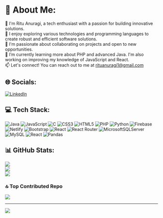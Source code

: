 # 💫 About Me:
👋 I'm Ritu Anuragi, a tech enthusiast with a passion for building innovative solutions. <br>🔭 I enjoy exploring various technologies and programming languages to create robust and efficient software solutions. <br>🤝 I'm passionate about collaborating on projects and open to new opportunities.<br>🌱 I’m currently learning more about PHP and advanced Java. I'm also working on improving my knowledge of JavaScript and React.<br>📫 Let's connect! You can reach out to me at rituanuragi1@gmail.com


## 🌐 Socials:
[![LinkedIn](https://img.shields.io/badge/LinkedIn-%230077B5.svg?logo=linkedin&logoColor=white)](https://linkedin.com/in/https://www.linkedin.com/in/rituanuragi) 

## 💻 Tech Stack:
![Java](https://img.shields.io/badge/java-%23ED8B00.svg?style=flat&logo=java&logoColor=white) ![JavaScript](https://img.shields.io/badge/javascript-%23323330.svg?style=flat&logo=javascript&logoColor=%23F7DF1E) ![C](https://img.shields.io/badge/c-%2300599C.svg?style=flat&logo=c&logoColor=white) ![CSS3](https://img.shields.io/badge/css3-%231572B6.svg?style=flat&logo=css3&logoColor=white) ![HTML5](https://img.shields.io/badge/html5-%23E34F26.svg?style=flat&logo=html5&logoColor=white) ![PHP](https://img.shields.io/badge/php-%23777BB4.svg?style=flat&logo=php&logoColor=white) ![Python](https://img.shields.io/badge/python-3670A0?style=flat&logo=python&logoColor=ffdd54) ![Firebase](https://img.shields.io/badge/firebase-%23039BE5.svg?style=flat&logo=firebase) ![Netlify](https://img.shields.io/badge/netlify-%23000000.svg?style=flat&logo=netlify&logoColor=#00C7B7) ![Bootstrap](https://img.shields.io/badge/bootstrap-%23563D7C.svg?style=flat&logo=bootstrap&logoColor=white) ![React](https://img.shields.io/badge/react-%2320232a.svg?style=flat&logo=react&logoColor=%2361DAFB) ![React Router](https://img.shields.io/badge/React_Router-CA4245?style=flat&logo=react-router&logoColor=white) ![MicrosoftSQLServer](https://img.shields.io/badge/Microsoft%20SQL%20Sever-CC2927?style=flat&logo=microsoft%20sql%20server&logoColor=white) ![MySQL](https://img.shields.io/badge/mysql-%2300f.svg?style=flat&logo=mysql&logoColor=white) ![React](https://img.shields.io/badge/numpy-%23013243.svg?style=flat&logo=numpy&logoColor=white) ![Pandas](https://img.shields.io/badge/pandas-%23150458.svg?style=flat&logo=pandas&logoColor=white) 
## 📊 GitHub Stats:
![](https://github-readme-stats.vercel.app/api?username=rituanuragi&theme=gotham&hide_border=false&include_all_commits=true&count_private=true)<br/>
![](https://github-readme-streak-stats.herokuapp.com/?user=rituanuragi&theme=gotham&hide_border=false)<br/>
![](https://github-readme-stats.vercel.app/api/top-langs/?username=rituanuragi&theme=gotham&hide_border=false&include_all_commits=true&count_private=true&layout=compact)

### 🔝 Top Contributed Repo
![](https://github-contributor-stats.vercel.app/api?username=rituanuragi&limit=5&theme=radical&combine_all_yearly_contributions=true)

---
[![](https://visitcount.itsvg.in/api?id=rituanuragi&icon=0&color=0)](https://visitcount.itsvg.in)

